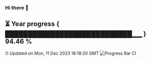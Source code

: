 ### Hi there 👋
⏳ Year progress { ████████████████████████████▁▁ } 94.46 %
---
⏰ Updated on Mon, 11 Dec 2023 18:18:20 GMT
![Progress Bar CI](https://github.com/liununu/liununu/workflows/Progress%20Bar%20CI/badge.svg)
